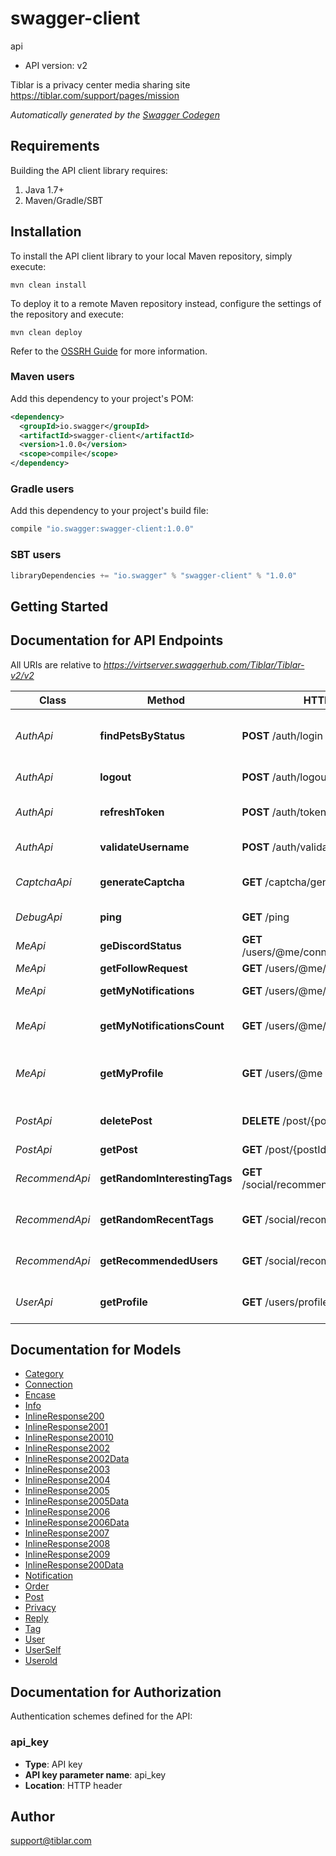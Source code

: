 # swagger-client

api
- API version: v2

Tiblar is a privacy center media sharing site https://tiblar.com/support/pages/mission 


*Automatically generated by the [Swagger Codegen](https://github.com/swagger-api/swagger-codegen)*

## Requirements

Building the API client library requires:
1. Java 1.7+
2. Maven/Gradle/SBT

## Installation

To install the API client library to your local Maven repository, simply execute:

```shell
mvn clean install
```

To deploy it to a remote Maven repository instead, configure the settings of the repository and execute:

```shell
mvn clean deploy
```

Refer to the [OSSRH Guide](http://central.sonatype.org/pages/ossrh-guide.html) for more information.

### Maven users

Add this dependency to your project's POM:

```xml
<dependency>
  <groupId>io.swagger</groupId>
  <artifactId>swagger-client</artifactId>
  <version>1.0.0</version>
  <scope>compile</scope>
</dependency>
```

### Gradle users

Add this dependency to your project's build file:

```groovy
compile "io.swagger:swagger-client:1.0.0"
```

### SBT users

```scala
libraryDependencies += "io.swagger" % "swagger-client" % "1.0.0"
```

## Getting Started

## Documentation for API Endpoints

All URIs are relative to *https://virtserver.swaggerhub.com/Tiblar/Tiblar-v2/v2*

Class | Method | HTTP request | Description
------------ | ------------- | ------------- | -------------
*AuthApi* | **findPetsByStatus** | **POST** /auth/login | Log in to your account using a new captcha (/captcha/generate)
*AuthApi* | **logout** | **POST** /auth/logout | Logs out of your account
*AuthApi* | **refreshToken** | **POST** /auth/token/refresh | Generates a new auth-Token from current
*AuthApi* | **validateUsername** | **POST** /auth/validate-username | Logs out of your account
*CaptchaApi* | **generateCaptcha** | **GET** /captcha/generate | Generates a new captcha, each one is a 1 time use
*DebugApi* | **ping** | **GET** /ping | tests connection to site
*MeApi* | **geDiscordStatus** | **GET** /users/@me/connections/discord/status | IDK throws 404 error
*MeApi* | **getFollowRequest** | **GET** /users/@me/follow/requests | WIP
*MeApi* | **getMyNotifications** | **GET** /users/@me/notifications | Get your notifications
*MeApi* | **getMyNotificationsCount** | **GET** /users/@me/notifications/count | How many notifications and requests you have
*MeApi* | **getMyProfile** | **GET** /users/@me | Get information about yourself after you login (/auth/login)
*PostApi* | **deletePost** | **DELETE** /post/{postId} | deletes the post if the author is signed in
*PostApi* | **getPost** | **GET** /post/{postId} | get a post via its ID
*RecommendApi* | **getRandomInterestingTags** | **GET** /social/recommened/tags/interesting | Gets 10 random interesting tags from post
*RecommendApi* | **getRandomRecentTags** | **GET** /social/recommened/tags/trending | Gets 10 random trending tags from recent post
*RecommendApi* | **getRecommendedUsers** | **GET** /social/recommend/users | Gets a few (4) users that are active
*UserApi* | **getProfile** | **GET** /users/profile/{username} | Get public information about other users


## Documentation for Models

 - [Category](Category.md)
 - [Connection](Connection.md)
 - [Encase](Encase.md)
 - [Info](Info.md)
 - [InlineResponse200](InlineResponse200.md)
 - [InlineResponse2001](InlineResponse2001.md)
 - [InlineResponse20010](InlineResponse20010.md)
 - [InlineResponse2002](InlineResponse2002.md)
 - [InlineResponse2002Data](InlineResponse2002Data.md)
 - [InlineResponse2003](InlineResponse2003.md)
 - [InlineResponse2004](InlineResponse2004.md)
 - [InlineResponse2005](InlineResponse2005.md)
 - [InlineResponse2005Data](InlineResponse2005Data.md)
 - [InlineResponse2006](InlineResponse2006.md)
 - [InlineResponse2006Data](InlineResponse2006Data.md)
 - [InlineResponse2007](InlineResponse2007.md)
 - [InlineResponse2008](InlineResponse2008.md)
 - [InlineResponse2009](InlineResponse2009.md)
 - [InlineResponse200Data](InlineResponse200Data.md)
 - [Notification](Notification.md)
 - [Order](Order.md)
 - [Post](Post.md)
 - [Privacy](Privacy.md)
 - [Reply](Reply.md)
 - [Tag](Tag.md)
 - [User](User.md)
 - [UserSelf](UserSelf.md)
 - [Userold](Userold.md)


## Documentation for Authorization

Authentication schemes defined for the API:
### api_key

- **Type**: API key
- **API key parameter name**: api_key
- **Location**: HTTP header


## Author

support@tiblar.com
